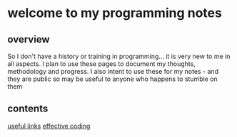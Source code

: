 # welcome to my programming notes

## overview

So I don't have a history or training in programming... it is very new to me in all aspects. I plan to use these pages to document my thoughts, methodology and progress. I also intent to use these for my notes - and they are public so may be useful to anyone who happens to stumble on them

## contents

[useful links](/links)
[effective coding](/environment)
